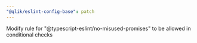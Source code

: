 ```yaml
---
"@qlik/eslint-config-base": patch
---
```


Modify rule for "@typescript-eslint/no-misused-promises" to be allowed in conditional checks
